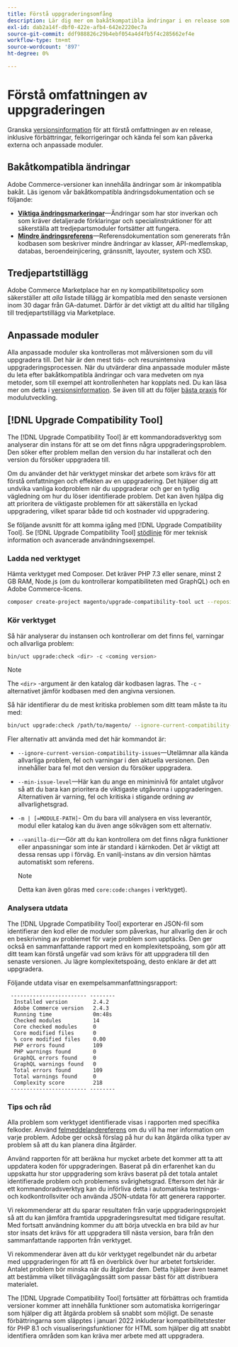 ```yaml
---
title: Förstå uppgraderingsomfång
description: Lär dig mer om bakåtkompatibla ändringar i en release som kan påverka Adobe Commerce anpassade moduler eller tillägg från tredje part.
exl-id: dab2a14f-dbf0-422e-afb4-642e2220ec7a
source-git-commit: ddf988826c29b4ebf054a4d4fb5f4c285662ef4e
workflow-type: tm+mt
source-wordcount: '897'
ht-degree: 0%

---
```


# Förstå omfattningen av uppgraderingen

Granska [versionsinformation](https://devdocs.magento.com/guides/v2.4/release-notes/bk-release-notes.html) för att förstå omfattningen av en release, inklusive förbättringar, felkorrigeringar och kända fel som kan påverka externa och anpassade moduler.

## Bakåtkompatibla ändringar

Adobe Commerce-versioner kan innehålla ändringar som är inkompatibla bakåt. Läs igenom vår bakåtkompatibla ändringsdokumentation och se följande:

- **[Viktiga ändringsmarkeringar](https://devdocs.magento.com/guides/v2.4/release-notes/backward-incompatible-changes/index.html)**—Ändringar som har stor inverkan och som kräver detaljerade förklaringar och specialinstruktioner för att säkerställa att tredjepartsmoduler fortsätter att fungera.
- **[Mindre ändringsreferens](https://devdocs.magento.com/guides/v2.4/release-notes/backward-incompatible-changes/reference.html)**—Referensdokumentation som genererats från kodbasen som beskriver mindre ändringar av klasser, API-medlemskap, databas, beroendeinjicering, gränssnitt, layouter, system och XSD.

## Tredjepartstillägg

Adobe Commerce Marketplace har en ny kompatibilitetspolicy som säkerställer att _alla_ listade tillägg är kompatibla med den senaste versionen inom 30 dagar från GA-datumet. Därför är det viktigt att du alltid har tillgång till tredjepartstillägg via Marketplace.

## Anpassade moduler

Alla anpassade moduler ska kontrolleras mot målversionen som du vill uppgradera till. Det här är den mest tids- och resursintensiva uppgraderingsprocessen. När du utvärderar dina anpassade moduler måste du leta efter bakåtkompatibla ändringar och vara medveten om nya metoder, som till exempel att kontrollenheten har kopplats ned. Du kan läsa mer om detta i [versionsinformation](https://devdocs.magento.com/guides/v2.4/release-notes/bk-release-notes.html). Se även till att du följer [bästa praxis](https://developer.adobe.com/commerce/php/best-practices/extensions/) för modulutveckling.

## [!DNL Upgrade Compatibility Tool]

The [!DNL Upgrade Compatibility Tool] är ett kommandoradsverktyg som analyserar din instans för att se om det finns några uppgraderingsproblem. Den söker efter problem mellan den version du har installerat och den version du försöker uppgradera till.

Om du använder det här verktyget minskar det arbete som krävs för att förstå omfattningen och effekten av en uppgradering. Det hjälper dig att undvika vanliga kodproblem när du uppgraderar och ger en tydlig vägledning om hur du löser identifierade problem. Det kan även hjälpa dig att prioritera de viktigaste problemen för att säkerställa en lyckad uppgradering, vilket sparar både tid och kostnader vid uppgradering.

Se följande avsnitt för att komma igång med [!DNL Upgrade Compatibility Tool]. Se [!DNL Upgrade Compatibility Tool] [stödlinje](../upgrade-compatibility-tool/overview.md) för mer teknisk information och avancerade användningsexempel.

### Ladda ned verktyget

Hämta verktyget med Composer. Det kräver PHP 7.3 eller senare, minst 2 GB RAM, Node.js (om du kontrollerar kompatibiliteten med GraphQL) och en Adobe Commerce-licens.

```bash
composer create-project magento/upgrade-compatibility-tool uct --repository https://repo.magento.com
```

### Kör verktyget

Så här analyserar du instansen och kontrollerar om det finns fel, varningar och allvarliga problem:

```bash
bin/uct upgrade:check <dir> -c <coming version> 
```

>[!NOTE]
>
> The `<dir>` -argument är den katalog där kodbasen lagras. The `-c` -alternativet jämför kodbasen med den angivna versionen.

Så här identifierar du de mest kritiska problemen som ditt team måste ta itu med:

```bash
bin/uct upgrade:check /path/to/magento/ --ignore-current-compatibility-issues –min-issue-level critical --vanilla-dir /path/to/vanilla/code/ /path/to/magento/app/code/Vendor/
```

Fler alternativ att använda med det här kommandot är:

- `--ignore-current-version-compatibility-issues`—Utelämnar alla kända allvarliga problem, fel och varningar i den aktuella versionen. Den innehåller bara fel mot den version du försöker uppgradera.

- `--min-issue-level`—Här kan du ange en miniminivå för antalet utgåvor så att du bara kan prioritera de viktigaste utgåvorna i uppgraderingen. Alternativen är varning, fel och kritiska i stigande ordning av allvarlighetsgrad.

- `-m | [=MODULE-PATH]`- Om du bara vill analysera en viss leverantör, modul eller katalog kan du även ange sökvägen som ett alternativ.

- `--vanilla-dir`—Gör att du kan kontrollera om det finns några funktioner eller anpassningar som inte är standard i kärnkoden. Det är viktigt att dessa rensas upp i förväg. En vanilj-instans av din version hämtas automatiskt som referens.

  >[!NOTE]
  >
  > Detta kan även göras med `core:code:changes` i verktyget).

### Analysera utdata

The [!DNL Upgrade Compatibility Tool] exporterar en JSON-fil som identifierar den kod eller de moduler som påverkas, hur allvarlig den är och en beskrivning av problemet för varje problem som upptäcks. Den ger också en sammanfattande rapport med en komplexitetspoäng, som gör att ditt team kan förstå ungefär vad som krävs för att uppgradera till den senaste versionen. Ju lägre komplexitetspoäng, desto enklare är det att uppgradera.

Följande utdata visar en exempelsammanfattningsrapport:

```console
 ------------------------ --------
  Installed version        2.4.2
  Adobe Commerce version   2.4.3
  Running time             0m:48s
  Checked modules          14
  Core checked modules     0
  Core modified files      0
  % core modified files    0.00
  PHP errors found         109
  PHP warnings found       0
  GraphQL errors found     0
  GraphQL warnings found   0
  Total errors found       109
  Total warnings found     0
  Complexity score         218
 ------------------------ --------
```

### Tips och råd

Alla problem som verktyget identifierade visas i rapporten med specifika felkoder. Använd [felmeddelandereferens](../upgrade-compatibility-tool/error-messages.md) om du vill ha mer information om varje problem. Adobe ger också förslag på hur du kan åtgärda olika typer av problem så att du kan planera dina åtgärder.

Använd rapporten för att beräkna hur mycket arbete det kommer att ta att uppdatera koden för uppgraderingen. Baserat på din erfarenhet kan du uppskatta hur stor uppgradering som krävs baserat på det totala antalet identifierade problem och problemens svårighetsgrad. Eftersom det här är ett kommandoradsverktyg kan du införliva detta i automatiska testnings- och kodkontrollsviter och använda JSON-utdata för att generera rapporter.

Vi rekommenderar att du sparar resultaten från varje uppgraderingsprojekt så att du kan jämföra framtida uppgraderingsresultat med tidigare resultat. Med fortsatt användning kommer du att börja utveckla en bra bild av hur stor insats det krävs för att uppgradera till nästa version, bara från den sammanfattande rapporten från verktyget.

Vi rekommenderar även att du kör verktyget regelbundet när du arbetar med uppgraderingen för att få en överblick över hur arbetet fortskrider. Antalet problem bör minska när du åtgärdar dem. Detta hjälper även teamet att bestämma vilket tillvägagångssätt som passar bäst för att distribuera materialet.

The [!DNL Upgrade Compatibility Tool] fortsätter att förbättras och framtida versioner kommer att innehålla funktioner som automatiska korrigeringar som hjälper dig att åtgärda problem så snabbt som möjligt. De senaste förbättringarna som släpptes i januari 2022 inkluderar kompatibilitetstester för PHP 8.1 och visualiseringsfunktioner för HTML som hjälper dig att snabbt identifiera områden som kan kräva mer arbete med att uppgradera.
